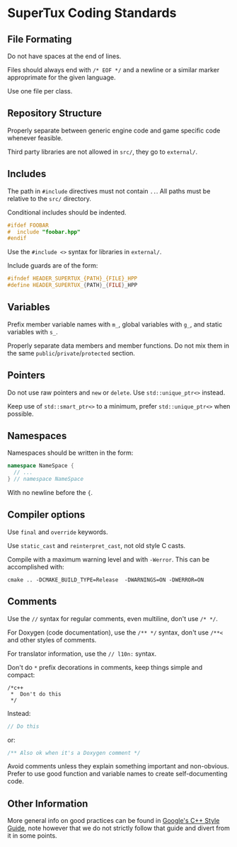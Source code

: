 # SuperTux Coding Standards

## File Formating

Do not have spaces at the end of lines.

Files should always end with `/* EOF */` and a newline or a similar marker approprimate for
the given language.

Use one file per class.

## Repository Structure

Properly separate between generic engine code and game specific code whenever
feasible.

Third party libraries are not allowed in `src/`, they go to `external/`.

## Includes

The path in `#include` directives must not contain `..`. All paths must be
relative to the `src/` directory.

Conditional includes should be indented.

```c++
#ifdef FOOBAR
#  include "foobar.hpp"
#endif
```

Use the `#include <>` syntax for libraries in `external/`.

Include guards are of the form:

```c++
#ifndef HEADER_SUPERTUX_{PATH}_{FILE}_HPP
#define HEADER_SUPERTUX_{PATH}_{FILE}_HPP
```

## Variables

Prefix member variable names with `m_`, global variables with `g_`, and static
variables with `s_`.

Properly separate data members and member functions. Do not mix them in the same
`public`/`private`/`protected` section.

## Pointers

Do not use raw pointers and `new` or `delete`. Use `std::unique_ptr<>` instead.

Keep use of `std::smart_ptr<>` to a minimum, prefer `std::unique_ptr<>` when possible.

## Namespaces

Namespaces should be written in the form:

```c++
namespace NameSpace {
  // ...
} // namespace NameSpace
```

With no newline before the `{`.

## Compiler options

Use `final` and `override` keywords.

Use `static_cast` and `reinterpret_cast`, not old style C casts.

Compile with a maximum warning level and with `-Werror`. This can be accomplished with:

```console
cmake .. -DCMAKE_BUILD_TYPE=Release  -DWARNINGS=ON -DWERROR=ON
```

## Comments

Use the `//` syntax for regular comments, even multiline, don't use `/* */`.

For Doxygen (code documentation), use the `/** */` syntax, don't use `/**<` and
other styles of comments.

For translator information, use the `// l10n:` syntax.

Don't do `*` prefix decorations in comments, keep things simple and
compact:

```
/*c++
 *  Don't do this
 */
```

Instead:

```c++
// Do this
```

or:

```c++
/** Also ok when it's a Doxygen comment */
```

Avoid comments unless they explain something important and
non-obvious. Prefer to use good function and variable names to create
self-documenting code.


## Other Information

More general info on good practices can be found in [Google's C++
Style Guide](https://google.github.io/styleguide/cppguide.html), note
however that we do not strictly follow that guide and divert from it
in some points.
